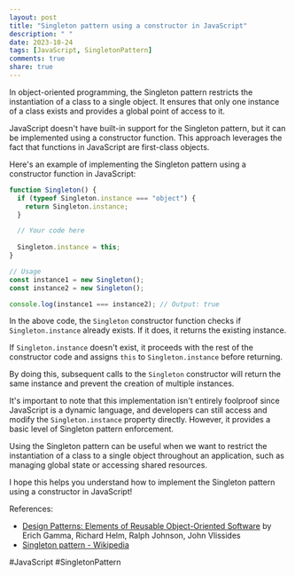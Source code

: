 ```yaml
---
layout: post
title: "Singleton pattern using a constructor in JavaScript"
description: " "
date: 2023-10-24
tags: [JavaScript, SingletonPattern]
comments: true
share: true
---
```


In object-oriented programming, the Singleton pattern restricts the instantiation of a class to a single object. It ensures that only one instance of a class exists and provides a global point of access to it.

JavaScript doesn't have built-in support for the Singleton pattern, but it can be implemented using a constructor function. This approach leverages the fact that functions in JavaScript are first-class objects.

Here's an example of implementing the Singleton pattern using a constructor function in JavaScript:

```javascript
function Singleton() {
  if (typeof Singleton.instance === "object") {
    return Singleton.instance;
  }

  // Your code here
  
  Singleton.instance = this;
}

// Usage
const instance1 = new Singleton();
const instance2 = new Singleton();

console.log(instance1 === instance2); // Output: true
```

In the above code, the `Singleton` constructor function checks if `Singleton.instance` already exists. If it does, it returns the existing instance.

If `Singleton.instance` doesn't exist, it proceeds with the rest of the constructor code and assigns `this` to `Singleton.instance` before returning.

By doing this, subsequent calls to the `Singleton` constructor will return the same instance and prevent the creation of multiple instances.

It's important to note that this implementation isn't entirely foolproof since JavaScript is a dynamic language, and developers can still access and modify the `Singleton.instance` property directly. However, it provides a basic level of Singleton pattern enforcement.

Using the Singleton pattern can be useful when we want to restrict the instantiation of a class to a single object throughout an application, such as managing global state or accessing shared resources.

I hope this helps you understand how to implement the Singleton pattern using a constructor in JavaScript!

References:
- [Design Patterns: Elements of Reusable Object-Oriented Software](https://www.amazon.com/Design-Patterns-Elements-Reusable-Object-Oriented/dp/0201633612) by Erich Gamma, Richard Helm, Ralph Johnson, John Vlissides
- [Singleton pattern - Wikipedia](https://en.wikipedia.org/wiki/Singleton_pattern)

#JavaScript #SingletonPattern